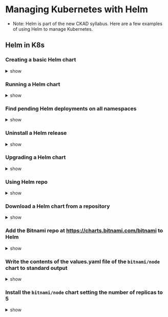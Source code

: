 # Managing Kubernetes with Helm

- Note: Helm is part of the new CKAD syllabus. Here are a few examples of using Helm to manage Kubernetes.

## Helm in K8s

### Creating a basic Helm chart

<details><summary>show</summary>
<p>

```bash
helm create newchart
```

</p>
</details>

### Running a Helm chart

<details><summary>show</summary>
<p>

```bash
helm install -f myvalues.yaml myrelease ./mychart
```

</p>
</details>

### Find pending Helm deployments on all namespaces

<details><summary>show</summary>
<p>

```bash
helm list --pending -A
```

</p>
</details>

### Uninstall a Helm release

<details><summary>show</summary>
<p>

```bash
helm uninstall myrelease -n mynamespace
```

</p>
</details>

### Upgrading a Helm chart

<details><summary>show</summary>
<p>

```bash
helm repo update
helm upgrade -f myvalues.yaml -f overrides.yaml myrelease redis ./redis
```

</p>
</details>

### Using Helm repo

<details><summary>show</summary>
<p>

```bash
helm repo add
helm repo index
helm repo list
helm repo remove
helm repo update
```

</p>
</details>

### Download a Helm chart from a repository

<details><summary>show</summary>
<p>

```bash
helm pull [char URL | repo/chartname] [...] [flags]
helm pull --untar mychar.registry.com
```

</p>
</details>

### Add the Bitnami repo at https://charts.bitnami.com/bitnami to Helm

<details><summary>show</summary>
<p>

```bash
helm repo add bitnami https://charts.bitnami.com/bitnami
```

</p>
</details>

### Write the contents of the values.yaml file of the `bitnami/node` chart to standard output

<details><summary>show</summary>
<p>

```bash
helm search repo bitnami # show all charts within a repo
helm show values bitnamo/node
```

</p>
</details>

### Install the `bitnami/node` chart setting the number of replicas to 5

<details><summary>show</summary>
<p>

```bash
helm show values bitnami/node | grep -i replica
```

```bash
helm install newrelease bitnami/node --set replicaCount=5
```

```bash
k get po
# output
NAME                                  READY   STATUS     RESTARTS   AGE
newrelease-mongodb-58f99bbc9f-k26rl   0/1     Pending    0          3s
newrelease-node-65877d99d-948d5       0/1     Init:0/2   0          3s
newrelease-node-65877d99d-dwfp4       0/1     Init:0/2   0          3s
newrelease-node-65877d99d-gdz6z       0/1     Init:0/2   0          3s
newrelease-node-65877d99d-h6npb       0/1     Init:0/2   0          3s
newrelease-node-65877d99d-rbnwz       0/1     Init:0/2   0          3s
```

</p>
</details>
